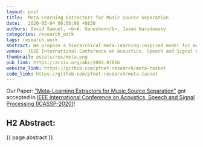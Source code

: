 ```yaml
---
layout: post
title:  Meta-Learning Extractors for Music Source Separation
date:   2020-05-04 00:00:00 +0830
authors: David Samuel, <b>A. Ganeshan</b>, Jason Naradowsky
categories: research_work
tags: research_work
abstract: We propose a hierarchical meta-learning-inspired model for music source separation (Meta-TasNet) in which a generator model is used to predict the weights of individual extractor models. This enables efficient parameter-sharing, while still allowing for instrument-specific parameterization. Meta-TasNet is shown to be more effective than the models trained independently or in a multi-task setting, and achieve performance comparable with state-of-the-art methods. In comparison to the latter, our extractors contain fewer parameters and have faster run-time performance. We discuss important architectural considerations, and explore the costs and benefits of this approach.
venue:  IEEE International Conference on Acoustics, Speech and Signal Processing (ICASSP-2020)
thumbnail: assets/res/meta.png
pub_link: https://arxiv.org/abs/2002.07016
website_link: https://github.com/pfnet-research/meta-tasnet
code_link: https://github.com/pfnet-research/meta-tasnet
---
```


Our Paper: <a href= 'https://arxiv.org/abs/2002.07016'>"Meta-Learning Extractors for Music Source Separation"</a> got accepted in <a href= "https://2020.ieeeicassp.org/">IEEE International Conference on Acoustics, Speech and Signal Processing (ICASSP-2020)</a>!


## H2 Abstract:

{{ page.abstract }}